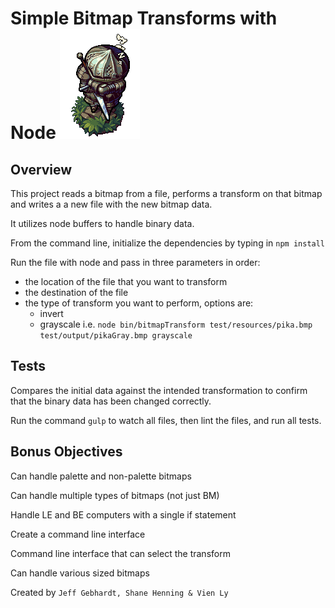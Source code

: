 # Simple Bitmap Transforms with Node ![JVS](assets/siegward.gif)

## Overview
This project reads a bitmap from a file, performs a transform on that bitmap and writes a a new file with the new bitmap data.

It utilizes node buffers to handle binary data.  

From the command line, initialize the dependencies by typing in `npm install`

Run the file with node and pass in three parameters in order:
  - the location of the file that you want to transform
  - the destination of the file
  - the type of transform you want to perform, options are:
    - invert
    - grayscale
  i.e. ```node bin/bitmapTransform test/resources/pika.bmp test/output/pikaGray.bmp grayscale```

## Tests
Compares the initial data against the intended transformation to confirm that the binary data has been changed correctly.

Run the command `gulp` to watch all files, then lint the files, and run all tests.

## Bonus Objectives

Can handle palette and non-palette bitmaps

Can handle multiple types of bitmaps (not just BM)

Handle LE and BE computers with a single if statement

Create a command line interface

Command line interface that can select the transform

Can handle various sized bitmaps

Created by `Jeff Gebhardt, Shane Henning & Vien Ly`
